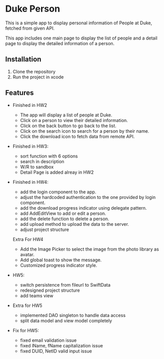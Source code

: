 # Duke Person

This is a simple app to display personal information of People at Duke, fetched from given API.

This app includes one main page to display the list of people and a detail page to display the detailed information of a person.

## Installation

1. Clone the repository
2. Run the project in xcode

## Features

- Finished in HW2

   - The app will display a list of people at Duke.
   - Click on a person to view their detailed information.
   - Click on the back button to go back to the list.
   - Click on the search icon to search for a person by their name.
   - Click the download icon to fetch data from remote API.

- Finished in HW3:
  
   - sort function with 6 options
   - search in description
   - W/R to sandbox
   - Detail Page is added alreay in HW2

- Finished in HW4:

   - add the login component to the app.
   - adjust the hardcoded authentication to the one provided by login component.
   - add the download progress indicator using delegate pattern.
   - add AddEditView to add or edit a person.
   - add the delete function to delete a person.
   - add upload method to upload the data to the server.
   - adjust project structure

   Extra For HW4

    - Add the Image Picker to select the image from the photo library as avatar.
    - Add global toast to show the message.
    - Customized progress indicator style.

- HW5:
  
  - switch persistence from fileurl to SwiftData
  - redesigned project structure
  - add teams view

- Extra for HW5
  - implemented DAO singleton to handle data access
  - split data model and view model completely

- Fix for HW5:
  - fixed email validation issue
  - fixed lName, fName capitalization issue
  - fixed DUID, NetID valid input issue